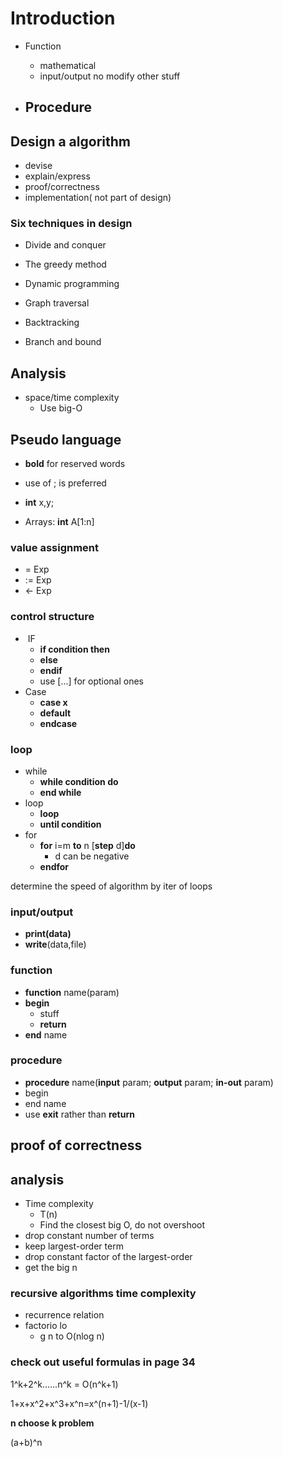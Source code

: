 # Introduction

- Function
  - mathematical
  - input/output no modify other stuff

- Procedure
  - 



## Design a algorithm

- devise
- explain/express
- proof/correctness
- implementation( not part of design)



### Six techniques in design

- Divide and conquer 

- The greedy method 

- Dynamic programming 

- Graph traversal 

- Backtracking 

- Branch and bound



## Analysis

- space/time complexity
  - Use big-O



## Pseudo language

- **bold** for reserved words

- use of ; is preferred
- **int** x,y;
- Arrays: **int** A[1:n]



### value assignment

- = Exp
- := Exp
- <- Exp



### control structure

- ​	IF
  - **if condition then**
  - **else**
  - **endif**
  - use [...] for optional ones
- Case
  - **case x**
  - **default**
  - **endcase**

### loop

- while
  - **while condition do**
  - **end while**
- loop
  - **loop**
  - **until condition**
- for
  - **for** i=m **to** n [**step** d]**do** 
    - d can be negative
  - **endfor**



determine the speed of algorithm by iter of loops

### input/output

- **print(data)**
- **write**(data,file)



### function

- **function** name(param)
- **begin**
  - stuff
  - **return**
- **end** name



### procedure

- **procedure** name(**input** param; **output** param; **in-out** param)
- begin
- end name
- use **exit** rather than **return**



## proof of correctness

## analysis

- Time complexity
  - T(n)
  - Find the closest big O, do not overshoot
- drop constant number of terms
- keep largest-order term
- drop constant factor of the largest-order
- get the big n

### recursive algorithms time complexity

- recurrence relation
- factorio lo
  - g n to O(nlog n)

### check out useful formulas in page 34

1^k+2^k......n^k = O(n^k+1)

1+x+x^2+x^3+x^n=x^(n+1)-1/(x-1)

**n choose k problem**

(a+b)^n




